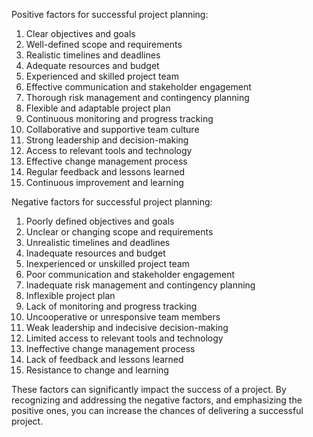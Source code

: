 Positive factors for successful project planning:

1. Clear objectives and goals
2. Well-defined scope and requirements
3. Realistic timelines and deadlines
4. Adequate resources and budget
5. Experienced and skilled project team
6. Effective communication and stakeholder engagement
7. Thorough risk management and contingency planning
8. Flexible and adaptable project plan
9. Continuous monitoring and progress tracking
10. Collaborative and supportive team culture
11. Strong leadership and decision-making
12. Access to relevant tools and technology
13. Effective change management process
14. Regular feedback and lessons learned
15. Continuous improvement and learning

Negative factors for successful project planning:

1. Poorly defined objectives and goals
2. Unclear or changing scope and requirements
3. Unrealistic timelines and deadlines
4. Inadequate resources and budget
5. Inexperienced or unskilled project team
6. Poor communication and stakeholder engagement
7. Inadequate risk management and contingency planning
8. Inflexible project plan
9. Lack of monitoring and progress tracking
10. Uncooperative or unresponsive team members
11. Weak leadership and indecisive decision-making
12. Limited access to relevant tools and technology
13. Ineffective change management process
14. Lack of feedback and lessons learned
15. Resistance to change and learning

These factors can significantly impact the success of a project. By recognizing and addressing the negative factors, and emphasizing the positive ones, you can increase the chances of delivering a successful project.
